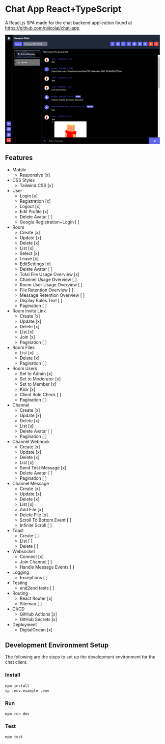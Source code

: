 # Chat App React+TypeScript
A React.js SPA made for the chat backend application found at https://github.com/niiicolai/chat-app.

![example](example.png)

## Features
- Mobile
    - Responsive [x]
- CSS Styles
    - Tailwind CSS [x]
- User
    - Login [x]
    - Registration [x]
    - Logout [x]
    - Edit Profile [x]
    - Delete Avatar [ ]
    - Google Registration+Login [ ]
- Room
    - Create [x]
    - Update [x]
    - Delete [x]
    - List [x]
    - Select [x]
    - Leave [x]
    - EditSettings [x]
    - Delete Avatar [ ]
    - Total File Usage Overview [x]
    - Channel Usage Overview [ ]
    - Room User Usage Overview [ ]
    - File Retention Overview [ ]
    - Message Retention Overview [ ]
    - Display Rules Text [ ]
    - Pagination [ ]
- Room Invite Link
    - Create [x]
    - Update [x]
    - Delete [x]
    - List [x]
    - Join [x]
    - Pagination [ ]
- Room Files
    - List [x]
    - Delete [x]
    - Pagination [ ]
- Room Users
    - Set to Admin [x]
    - Set to Moderator [x]
    - Set to Member [x]
    - Kick [x]
    - Client Role Check [ ]
    - Pagination [ ]
- Channel
    - Create [x]
    - Update [x]
    - Delete [x]
    - List [x]
    - Delete Avatar [ ]
    - Pagination [ ]
- Channel Webhook
    - Create [x]
    - Update [x]
    - Delete [x]
    - List [x]
    - Send Test Message [x]
    - Delete Avatar [ ]
    - Pagination [ ]
- Channel Message
    - Create [x]
    - Update [x]
    - Delete [x]
    - List [x]
    - Add File [x]
    - Delete File [x]
    - Scroll To Bottom Event [ ]
    - Infinite Scroll [ ]
- Toast
    - Create [ ]
    - List [ ]
    - Delete [ ]
- Websocket
    - Connect [x]
    - Join Channel [ ]
    - Handle Message Events [ ]
- Logging
    - Exceptions [ ]
- Testing
    - end2end tests [ ]
- Routing
    - React Router [x]
    - Sitemap [ ]
- CI/CD
    - GitHub Actions [x]
    - GitHub Secrets [x]
- Deployment
    - DigitalOcean [x]

## Development Environment Setup
The following are the steps to set up the development environment for the chat client.

### Install
```
npm install
cp .env.example .env
```

### Run
```
npm run dev
```

### Test 
```
npm test
```
